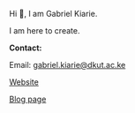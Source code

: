 Hi 👋, I am Gabriel Kiarie.

I am here to create.

**Contact:**

Email: gabriel.kiarie@dkut.ac.ke

[Website](https://kiariegabriel.github.io)

[Blog page](https://kiariegabriel.github.io/blogs.html)

<!---
kiariegabriel/kiariegabriel is a ✨ special ✨ repository because its `README.md` (this file) appears on your GitHub profile.
You can click the Preview link to take a look at your changes.
--->

